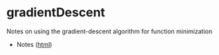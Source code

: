 # gradientDescent
Notes on using the gradient-descent algorithm for function minimization

- Notes ([html](https://htmlpreview.github.io/?https://github.com/eraldoribeiro/gradientDescent/blob/main/gradientDescent.html))
